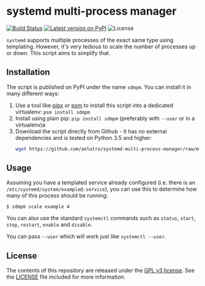 # systemd multi-process manager

[![Build Status](https://travis-ci.org/anlutro/systemd-multi-process-manager.svg?branch=master)](https://travis-ci.org/anlutro/systemd-multi-process-manager)
[![Latest version on PyPI](https://img.shields.io/pypi/v/sdmpm?maxAge=2592000)](https://pypi.python.org/pypi/sdmpm)
![License](https://img.shields.io/github/license/anlutro/systemd-multi-process-manager.svg)

`systemd` supports multiple processes of the exact same type using templating. However, it's very tedious to scale the number of processes up or down. This script aims to simplify that.

## Installation

The script is published on PyPI under the name `sdmpm`. You can install it in many different ways:

1. Use a tool like [pipx](https://github.com/pipxproject/pipx) or [psm](https://github.com/anlutro/psm) to install this script into a dedicated virtualenv: `psm install sdmpm`
2. Install using plain pip: `pip install sdmpm` (preferably with `--user` or in a virtualenv)a
3. Download the script directly from Github - it has no external dependencies and is tested on Python 3.5 and higher:
   ```bash
   wget https://github.com/anlutro/systemd-multi-process-manager/raw/master/src/sdmpm.py -o /usr/local/bin/sdmpm
   ```

## Usage

Assuming you have a templated service already configured (i.e. there is an `/etc/systemd/system/example@.service`), you can use this to determine how many of this process should be running:

```
$ sdmpm scale example 4
```

You can also use the standard `systemctl` commands such as `status`, `start`, `stop`, `restart`, `enable` and `disable`.

You can pass `--user` which will work just like `systemctl --user`.

## License

The contents of this repository are released under the [GPL v3 license](https://opensource.org/licenses/GPL-3.0). See the [LICENSE](LICENSE) file included for more information.
